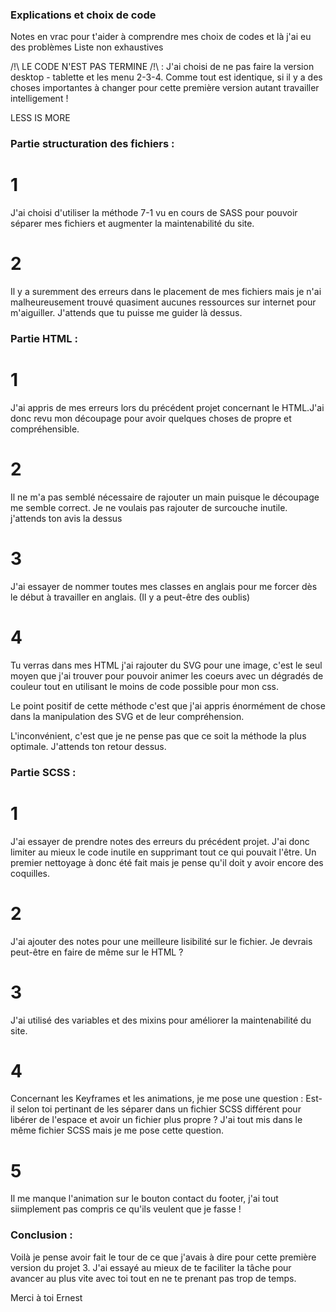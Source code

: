 ### Explications et choix de code 


Notes en vrac pour t'aider à comprendre mes choix de codes et là j'ai eu des problèmes
Liste non exhaustives


/!\ LE CODE N'EST PAS TERMINE /!\ : J'ai choisi de ne pas faire la version desktop - tablette et les menu 2-3-4. Comme tout est identique, si il y a des choses importantes à changer pour cette première version autant travailler intelligement ! 

LESS IS MORE 


### Partie structuration des fichiers :

# 1 
J'ai choisi d'utiliser la méthode 7-1 vu en cours de SASS pour pouvoir séparer mes fichiers et augmenter la maintenabilité du site. 

# 2 
Il y a suremment des erreurs dans le placement de mes fichiers mais je n'ai malheureusement trouvé quasiment aucunes ressources sur internet pour m'aiguiller. J'attends que tu puisse me guider là dessus.

### Partie HTML :

# 1
J'ai appris de mes erreurs lors du précédent projet concernant le HTML.J'ai donc revu mon découpage pour avoir quelques choses de propre et compréhensible. 
# 2
Il ne m'a pas semblé nécessaire de rajouter un main puisque le découpage me semble correct. Je ne voulais pas rajouter de surcouche inutile. j'attends ton avis la dessus
# 3
J'ai essayer de nommer toutes mes classes en anglais pour me forcer dès le début à travailler en anglais. (Il y a peut-être des oublis)
# 4 
Tu verras dans mes HTML j'ai rajouter du SVG pour une image, c'est le seul moyen que j'ai trouver pour pouvoir animer les coeurs avec un dégradés de couleur tout en utilisant le moins de code possible pour mon css. 

Le point positif de cette méthode c'est que j'ai appris énormément de chose dans la manipulation des SVG et de leur compréhension.

L'inconvénient, c'est que je ne pense pas que ce soit la méthode la plus optimale. J'attends ton retour dessus.

### Partie SCSS :

# 1 
J'ai essayer de prendre notes des erreurs du précédent projet. J'ai donc limiter au mieux le code inutile en supprimant tout ce qui pouvait l'être. Un premier nettoyage à donc été fait mais je pense qu'il doit y avoir encore des coquilles.

# 2 
J'ai ajouter des notes pour une meilleure lisibilité sur le fichier. Je devrais peut-être en faire de même sur le HTML ?

# 3
J'ai utilisé des variables et des mixins pour améliorer la maintenabilité du site. 

# 4 
Concernant les Keyframes et les animations, je me pose une question : Est-il selon toi pertinant de les séparer dans un fichier SCSS différent pour libérer de l'espace et avoir un fichier plus propre ? 
J'ai tout mis dans le même fichier SCSS mais je me pose cette question. 

# 5 
Il me manque l'animation sur le bouton contact du footer, j'ai tout siimplement pas compris ce qu'ils veulent que je fasse !

### Conclusion :

Voilà je pense avoir fait le tour de ce que j'avais à dire pour cette première version du projet 3. J'ai essayé au mieux de te faciliter la tâche pour avancer au plus vite avec toi tout en ne te prenant pas trop de temps. 

Merci à toi Ernest

